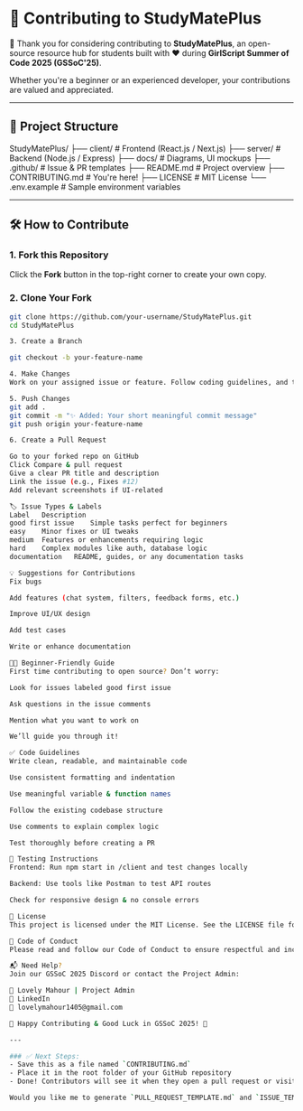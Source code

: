 # 🤝 Contributing to StudyMatePlus

🎉 Thank you for considering contributing to **StudyMatePlus**, an open-source resource hub for students built with ❤️ during **GirlScript Summer of Code 2025 (GSSoC'25)**.

Whether you're a beginner or an experienced developer, your contributions are valued and appreciated.

---

## 📁 Project Structure

StudyMatePlus/
├── client/ # Frontend (React.js / Next.js)
├── server/ # Backend (Node.js / Express)
├── docs/ # Diagrams, UI mockups
├── .github/ # Issue & PR templates
├── README.md # Project overview
├── CONTRIBUTING.md # You're here!
├── LICENSE # MIT License
└── .env.example # Sample environment variables


---

## 🛠️ How to Contribute

### 1. Fork this Repository
Click the **Fork** button in the top-right corner to create your own copy.

### 2. Clone Your Fork

```bash
git clone https://github.com/your-username/StudyMatePlus.git
cd StudyMatePlus

3. Create a Branch

git checkout -b your-feature-name

4. Make Changes
Work on your assigned issue or feature. Follow coding guidelines, and test your code before pushing.

5. Push Changes
git add .
git commit -m "✨ Added: Your short meaningful commit message"
git push origin your-feature-name

6. Create a Pull Request

Go to your forked repo on GitHub
Click Compare & pull request
Give a clear PR title and description
Link the issue (e.g., Fixes #12)
Add relevant screenshots if UI-related

🏷️ Issue Types & Labels
Label	Description
good first issue	Simple tasks perfect for beginners
easy	Minor fixes or UI tweaks
medium	Features or enhancements requiring logic
hard	Complex modules like auth, database logic
documentation	README, guides, or any documentation tasks

💡 Suggestions for Contributions
Fix bugs

Add features (chat system, filters, feedback forms, etc.)

Improve UI/UX design

Add test cases

Write or enhance documentation

🧑‍🎓 Beginner-Friendly Guide
First time contributing to open source? Don’t worry:

Look for issues labeled good first issue

Ask questions in the issue comments

Mention what you want to work on

We’ll guide you through it!

✅ Code Guidelines
Write clean, readable, and maintainable code

Use consistent formatting and indentation

Use meaningful variable & function names

Follow the existing codebase structure

Use comments to explain complex logic

Test thoroughly before creating a PR

🧪 Testing Instructions
Frontend: Run npm start in /client and test changes locally

Backend: Use tools like Postman to test API routes

Check for responsive design & no console errors

📜 License
This project is licensed under the MIT License. See the LICENSE file for more details.

📣 Code of Conduct
Please read and follow our Code of Conduct to ensure respectful and inclusive collaboration.

📬 Need Help?
Join our GSSoC 2025 Discord or contact the Project Admin:

👩 Lovely Mahour | Project Admin
🔗 LinkedIn
📧 lovelymahour1405@gmail.com

🌟 Happy Contributing & Good Luck in GSSoC 2025! 💖

---

### ✅ Next Steps:
- Save this as a file named `CONTRIBUTING.md`
- Place it in the root folder of your GitHub repository
- Done! Contributors will see it when they open a pull request or visit your repo 👏

Would you like me to generate `PULL_REQUEST_TEMPLATE.md` and `ISSUE_TEMPLATE.md` next?
